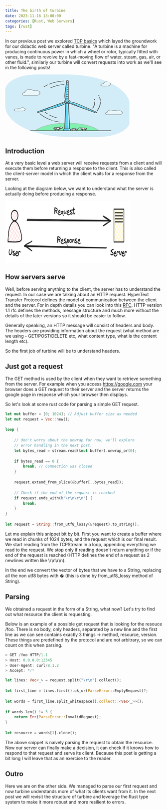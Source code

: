 ```yaml
---
title: The birth of turbine 
date: 2023-11-16 13:00:00
categories: [Rust, Web Servers]
tags: [rust]
---
```


In our previous post we explored [TCP basics](https://vlad-onis.github.io/posts/tcp-basics/) which layed the groundwork for our didactic web server called turbine. "A turbine is a machine for producing continuous power in which a wheel or rotor, typically fitted with vanes, is made to revolve by a fast-moving flow of water, steam, gas, air, or other fluid.", similarly our turbine will convert requests into work as we'll see in the following posts!

<img src="/assets/img/the_birth_of_turbine/turbine.png" width="400" height="200" style="border-radius:25% 50%;">

## Introduction

At a very basic level a web server will receive requests from a client and will execute them before returning a response to the client. This is also called the client-server model in which the client waits for a response from the server. 

Looking at the diagram below, we want to understand what the server is actually doing before producing a response.

<img src="/assets/img/the_birth_of_turbine/client-server.png" width="400" height="200">

## How servers serve

Well, before serving anything to the client, the server has to understand the request. In our case we are talking about an HTTP request. HyperText Transfer Protocol defines the model of communication between the client and the server. For in depth details you can look into this [RFC](https://datatracker.ietf.org/doc/html/rfc7231). HTTP version 1.1 rfc defines the methods, message structure and much more without the details of the later versions so it should be easier to follow.

Generally speaking, an HTTP message will consist of headers and body. The headers are providing information about the request (what method are we using - GET/POST/DELETE etc, what content type, what is the content length etc).

So the first job of turbine will be to understand headers.

## Just got a request

The GET method is used by the client when they want to retrieve something from the server. For example when you access https://google.com your browser does a GET request to their server and the server returns the google page in response which your browser then displays.

So let's look at some rust code for parsing a simple GET request.

```rust
let mut buffer = [0; 1024]; // Adjust buffer size as needed
let mut request = Vec::new();

loop {

    // don't worry about the unwrap for now, we'll explore
    // error handling in the next post.
    let bytes_read = stream.read(&mut buffer).unwrap_or(0);

    if bytes_read == 0 {
        break; // Connection was closed
    }

    request.extend_from_slice(&buffer[..bytes_read]);

    // Check if the end of the request is reached
    if request.ends_with(b"\r\n\r\n") {
        break;
    }
}

let request = String::from_utf8_lossy(&request).to_string();
```

Let me explain this snippet bit by bit. First you want to create a buffer where we read in chunks of 1024 bytes, and the request which is our final result. We start reading from the TCPStream in a loop, appending everything we read to the request. We stop only if reading doesn't return anything or if the end of the request is reached (HTTP defines the end of a request as 2 newlines written like \r\n\r\n).

In the end we convert the vector of bytes that we have to a String, replacing all the non utf8 bytes with � (this is done by from_utf8_lossy method of String).

## Parsing

We obtained a request in the form of a String, what now?
Let's try to find out what resource the client is requesting.

Below is an example of a possible get request that is looking for the resouce /foo. There is no body, only headers, separated by a new line and the first line as we can see contains exactly 3 things -> method, resource, version. These things are predefined by the protocol and are not arbitrary, so we can count on this when parsing.

```rust
> GET /foo HTTP/1.1
> Host: 0.0.0.0:12345
> User-Agent: curl/8.1.2
> Accept: */*
```


```rust
let lines: Vec<_> = request.split("\r\n").collect();

let first_line = lines.first().ok_or(ParseError::EmptyRequest)?;

let words = first_line.split_whitespace().collect::<Vec<_>>();

if words.len() != 3 {
    return Err(ParseError::InvalidRequest);
}

let resource = words[1].clone();
```

The above snippet is naively parsing the request to obtain the resource. Now our server can finally make a decision, it can check if it knows how to respond to that request and serve its client. Because this post is getting a bit long I will leave that as an exercise to the reader.

## Outro

Here we are on the other side. We managed to parse our first request and now turbine understands more of what its clients want from it. In the next post we will revisit the structure of turbine and leverage the Rust type system to make it more robust and more resilient to errors.
